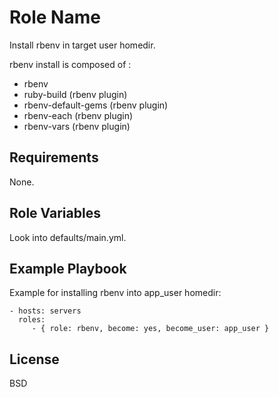 Role Name
=========

Install rbenv in target user homedir.

rbenv install is composed of :
- rbenv
- ruby-build (rbenv plugin)
- rbenv-default-gems (rbenv plugin)
- rbenv-each (rbenv plugin)
- rbenv-vars (rbenv plugin)

Requirements
------------

None.

Role Variables
--------------

Look into defaults/main.yml.

Example Playbook
----------------

Example for installing rbenv into app_user homedir:

    - hosts: servers
      roles:
         - { role: rbenv, become: yes, become_user: app_user }

License
-------

BSD
